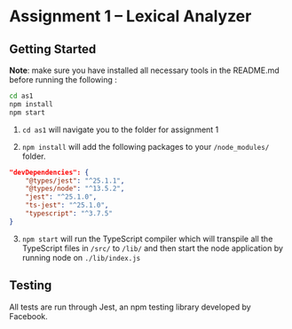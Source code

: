 # Assignment 1 – Lexical Analyzer

## Getting Started

**Note**: make sure you have installed all necessary tools in the README.md before running the following :

```bash
cd as1
npm install
npm start
```

1. `cd as1` will navigate you to the folder for assignment 1

2. `npm install` will add the following packages to your `/node_modules/` folder.

```json
"devDependencies": {
    "@types/jest": "^25.1.1",
    "@types/node": "^13.5.2",
    "jest": "^25.1.0",
    "ts-jest": "^25.1.0",
    "typescript": "^3.7.5"
}
```

3. `npm start` will run the TypeScript compiler which will transpile all the TypeScript files in `/src/` to `/lib/` and then start the node application by running node on `./lib/index.js`

## Testing

All tests are run through Jest, an npm testing library developed by Facebook.
